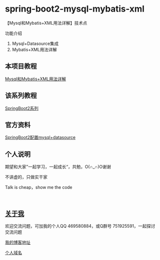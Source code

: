 # spring-boot2-mysql-mybatis-xml

【Mysql和Mybatis+XML用法详解】技术点

功能介绍

1. Mysql+Datasource集成
2. Mybatis+XML用法详解

## 本项目教程

[Mysql和Mybatis+XML用法详解](https://hemin.blog.csdn.net/article/details/93123524)

## 该系列教程

[SpringBoot2系列](https://blog.csdn.net/hemin1003/column/info/40170)

## 官方资料

[SpringBoot2配置mysql+datasource](https://docs.spring.io/spring-boot/docs/2.0.9.RELEASE/reference/htmlsingle/#howto-use-yaml-for-external-properties)


## 个人说明

期望和大家”一起学习，一起成长“，共勉，O(∩_∩)O谢谢

不讲虚的，只做实干家

Talk is cheap，show me the code

<br/>


## [关于我](http://heminit.com/about/)

欢迎交流问题，可加我的个人QQ 469580884，或Q群号 751925591，一起探讨交流问题

[我的博客地址](http://blog.csdn.net/hemin1003)

[个人域名](http://heminit.com)